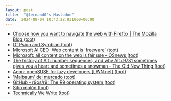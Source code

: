 ```yaml
---
layout: post
title:  "@fernand0's Mastodon"
date:  2024-08-04 10:43:28.931000+00:00
---
```

*  [Choose how you want to navigate the web with Firefox \| The Mozilla Blog ](https://blog.mozilla.org/en/products/firefox/firefox-news/ai-services-on-firefox) ([toot](https://mastodon.social/@fernand0/112903337340317110))
*  [Of Psion and Symbian ](https://www.abortretry.fail/p/of-psion-and-symbia) ([toot](https://mastodon.social/@fernand0/112903034894236259))
*  [Microsoft AI CEO: Web content is 'freeware' ](https://searchengineland.com/microsoft-web-content-freeware-44377) ([toot](https://mastodon.social/@fernand0/112902773803186965))
*  [Microsoft: all content on the web is fair use  –  OSnews ](https://www.osnews.com/story/140088/microsoft-all-content-on-the-web-is-fair-use) ([toot](https://mastodon.social/@fernand0/112902588882569096))
*  [The history of Alt+number sequences, and why Alt+9731 sometimes gives you a heart and sometimes a snowman - The Old New Thing ](https://devblogs.microsoft.com/oldnewthing/20240702-00/?p=10995) ([toot](https://mastodon.social/@fernand0/112901865593008513))
*  [Aeon: openSUSE for lazy developers [LWN.net] ](https://lwn.net/Articles/977987) ([toot](https://mastodon.social/@fernand0/112901195459324055))
*  ['Maibaum' del mercado ](https://www.flickr.com/photos/fernand0/53894033317) ([toot](https://mastodon.social/@fernand0/112901127005074107))
*  [GitHub - r9os/r9: The R9 operating system ](https://github.com/r9os/r) ([toot](https://mastodon.social/@fernand0/112899553731226428))
*  [Sitio molón ](https://avecesunafoto.wordpress.com/2024/08/03/sitio-molon) ([toot](https://mastodon.social/@fernand0/112899243166445164))
*  [Technically We Write ](https://technicallywewrite.com/2024/07/01/dotmatri) ([toot](https://mastodon.social/@fernand0/112899180830988689))
